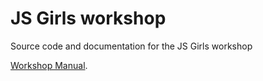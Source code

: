 # JS Girls workshop

Source code and documentation for the JS Girls workshop

[Workshop Manual](https://js-girls.gitbooks.io/workshop/content/).


